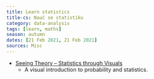 ```yaml
---
title: Learn statistics
title-cs: Nauč se statistiku
category: data-analysis
tags: [learn, maths]
season: autumn
dates: [21 Feb 2021, 21 Feb 2021]
sources: Misc
---
```


* [Seeing Theory – Statistics through Visuals](http://seeingtheory.io)
	* A visual introduction to probability and statistics.
